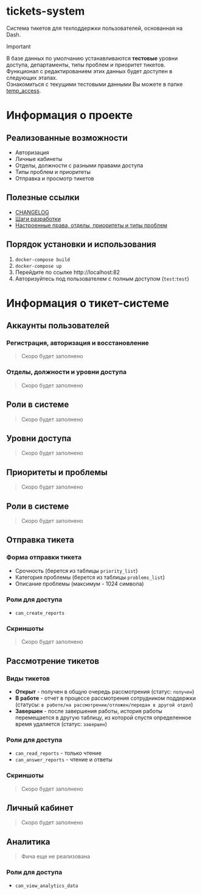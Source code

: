 # tickets-system
Система тикетов для техподдержки пользователей, основанная на Dash.

> [!IMPORTANT]
> В базе данных по умолчанию устанавливаются **тестовые** уровни доступа, департаменты, типы проблем и приоритет тикетов.   
> Функционал с редактированием этих данных будет доступен в следующих этапах.   
> Ознакомиться с текущими тестовыми данными Вы можете в папке [temp_access](./temp_access/).

# Информация о проекте
## Реализованные возможности
- Авторизация
- Личные кабинеты
- Отделы, должности с разными правами доступа
- Типы проблем и приоритеты
- Отправка и просмотр тикетов

## Полезные ссылки
- [CHANGELOG](./CHANGELOG.md)
- [Шаги разработки](./DEV_STEPS.md)
- [Настроенные права, отделы, приоритеты и типы проблем](./temp_access/)

## Порядок установки и использования
1. `docker-compose build`
1. `docker-compose up`
1. Перейдите по ссылке http://localhost:82
1. Авторизуйтесь под пользователем с полным доступом (`test`:`test`)

# Информация о тикет-системе
## Аккаунты пользователей
### Регистрация, авторизация и восстановление
> Скоро будет заполнено
### Отделы, должности и уровни доступа
> Скоро будет заполнено

## Роли в системе
> Скоро будет заполнено

## Уровни доступа
> Скоро будет заполнено

## Приоритеты и проблемы
> Скоро будет заполнено

## Роли в системе
> Скоро будет заполнено

## Отправка тикета
### Форма отправки тикета
- Срочность (берется из таблицы `priority_list`)
- Категория проблемы (берется из таблицы `problems_list`)
- Описание проблемы (максимум - 1024 символа)
### Роли для доступа
- `can_create_reports`
### Скриншоты
> Скоро будет заполнено

## Рассмотрение тикетов
### Виды тикетов
- **Открыт** - получен в общую очередь рассмотрения (статус: `получен`)
- **В работе** - отчет в процессе рассмотрения сотрудником поддержки (статусы: `в работе/на рассмотрении/отложен/передан в другой отдел`)
- **Завершен** - после завершения работы, история работы перемещается в другую таблицу, из которой спустя определенное время удаляется (статус: `завершен`)
### Роли для доступа
- `can_read_reports` - только чтение
- `can_answer_reports` - чтение и ответы
### Скриншоты
> Скоро будет заполнено

## Личный кабинет
> Скоро будет заполнено

## Аналитика
> Фича еще не реализована
### Роли для доступа
- `can_view_analytics_data`

